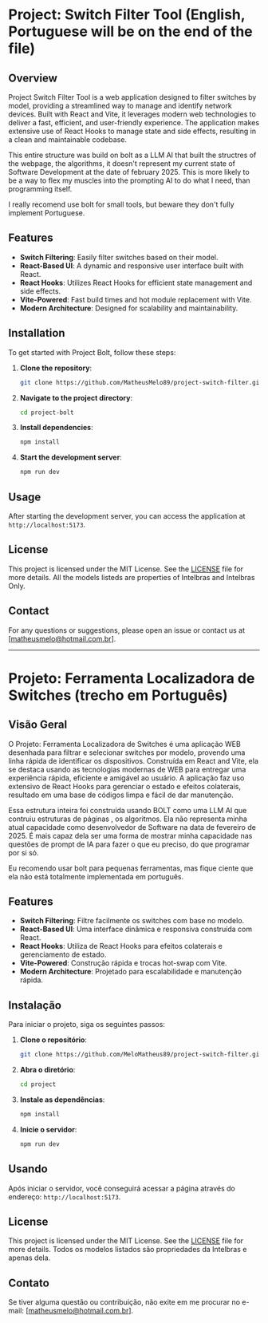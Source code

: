 # Project: Switch Filter Tool (English, Portuguese will be on the end of the file)

## Overview

Project Switch Filter Tool is a web application designed to filter switches by model, providing a streamlined way to manage and identify network devices. Built with React and Vite, it leverages modern web technologies to deliver a fast, efficient, and user-friendly experience. The application makes extensive use of React Hooks to manage state and side effects, resulting in a clean and maintainable codebase.

This entire structure was build on bolt as a LLM AI that built the structres of the webpage, the algorithms, it doesn't represent my current state of Software Development at the date of february 2025. This is more likely to be a way to flex my muscles into the prompting AI to do what I need, than programming itself.

I really recomend use bolt for small tools, but beware they don't fully implement Portuguese.

## Features

- **Switch Filtering**: Easily filter switches based on their model.
- **React-Based UI**: A dynamic and responsive user interface built with React.
- **React Hooks**: Utilizes React Hooks for efficient state management and side effects.
- **Vite-Powered**: Fast build times and hot module replacement with Vite.
- **Modern Architecture**: Designed for scalability and maintainability.

## Installation

To get started with Project Bolt, follow these steps:

1. **Clone the repository**:
   ```bash
   git clone https://github.com/MatheusMelo89/project-switch-filter.git
   ```
2. **Navigate to the project directory**:
   ```bash
   cd project-bolt
   ```
3. **Install dependencies**:
   ```bash
   npm install
   ```
4. **Start the development server**:
   ```bash
   npm run dev
   ```

## Usage

After starting the development server, you can access the application at `http://localhost:5173`.

## License

This project is licensed under the MIT License. See the [LICENSE](LICENSE) file for more details. All the models listeds are properties of Intelbras and Intelbras Only.

## Contact

For any questions or suggestions, please open an issue or contact us at [matheusmelo@hotmail.com.br].

---

# Projeto: Ferramenta Localizadora de Switches (trecho em Português)

## Visão Geral

O Projeto: Ferramenta Localizadora de Switches é uma aplicação WEB desenhada para filtrar e selecionar switches por modelo, provendo uma linha rápida de identificar os dispositivos. Construída em React and Vite, ela se destaca usando as tecnologias modernas de WEB para entregar uma experiência rápida, eficiente e amigável ao usuário. A aplicação faz uso extensivo de React Hooks para gerenciar o estado e efeitos colaterais, resultado em uma base de códigos limpa e fácil de dar manutenção.

Essa estrutura inteira foi construída usando BOLT como uma LLM AI que contruiu estruturas de páginas , os algoritmos. Ela não representa minha atual capacidade como desenvolvedor de Software na data de fevereiro de 2025. É mais capaz dela ser uma forma de mostrar minha capacidade nas questões de prompt de IA para fazer o que eu preciso, do que programar por si só.

Eu recomendo usar bolt para pequenas ferramentas, mas fique ciente que ela não está totalmente implementada em português.

## Features

- **Switch Filtering**: Filtre facilmente os switches com base no modelo.
- **React-Based UI**: Uma interface dinâmica e responsiva construída com React.
- **React Hooks**: Utiliza de React Hooks para efeitos colaterais e gerenciamento de estado.
- **Vite-Powered**: Construção rápida e trocas hot-swap com Vite.
- **Modern Architecture**: Projetado para escalabilidade e manutenção rápida.

## Instalação

Para iniciar o projeto, siga os seguintes passos:

1. **Clone o repositório**:
   ```bash
   git clone https://github.com/MeloMatheus89/project-switch-filter.git
   ```
2. **Abra o diretório**:
   ```bash
   cd project
   ```
3. **Instale as dependências**:
   ```bash
   npm install
   ```
4. **Inicie o servidor**:
   ```bash
   npm run dev
   ```

## Usando

Após iniciar o servidor, você conseguirá acessar a página através do endereço: `http://localhost:5173`.

## License

This project is licensed under the MIT License. See the [LICENSE](LICENSE) file for more details. Todos os modelos listados são propriedades da Intelbras e apenas dela.

## Contato

Se tiver alguma questão ou contribuição, não exite em me procurar no e-mail: [matheusmelo@hotmail.com.br].
